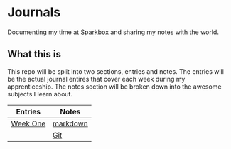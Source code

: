 # Journals

Documenting my time at [Sparkbox](http://seesparkbox.com) and sharing my notes with the world.

## What this is
This repo will be split into two sections, entries and notes. The entries will be the actual journal entires that cover each week during my apprenticeship. The notes section will be broken down into the awesome subjects I learn about.

| Entries | Notes |
| ------- | ----- |
| [Week One](/entries/week-one.md) | [markdown](/notes/markdown.md) |
|  | [Git](/notes/git.md) |